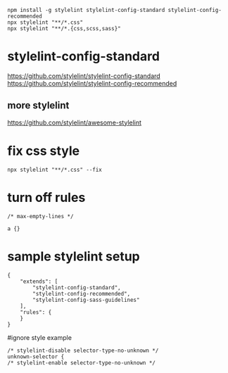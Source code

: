 ```
npm install -g stylelint stylelint-config-standard stylelint-config-recommended
npx stylelint "**/*.css"
npx stylelint "**/*.{css,scss,sass}"
```


# stylelint-config-standard
https://github.com/stylelint/stylelint-config-standard
https://github.com/stylelint/stylelint-config-recommended

## more stylelint
https://github.com/stylelint/awesome-stylelint



# fix css style
```
npx stylelint "**/*.css" --fix 
```

# turn off rules
```
/* max-empty-lines */

a {}
```

# sample stylelint setup
```
{
    "extends": [
        "stylelint-config-standard", 
        "stylelint-config-recommended",
        "stylelint-config-sass-guidelines"
    ],
    "rules": {
    }
}
```


#ignore style example
```
/* stylelint-disable selector-type-no-unknown */
unknown-selector {
/* stylelint-enable selector-type-no-unknown */
```